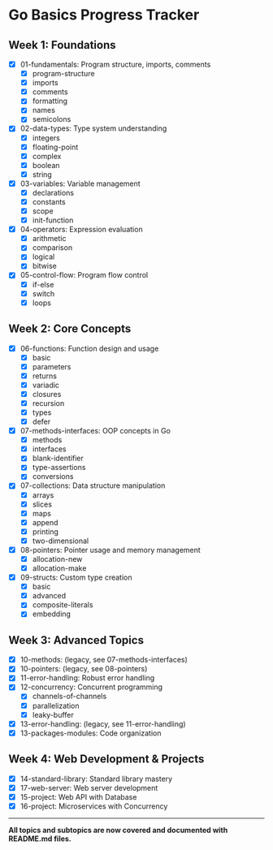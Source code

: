 # Go Basics Progress Tracker

## Week 1: Foundations
- [x] 01-fundamentals: Program structure, imports, comments
  - [x] program-structure
  - [x] imports
  - [x] comments
  - [x] formatting
  - [x] names
  - [x] semicolons
- [x] 02-data-types: Type system understanding
  - [x] integers
  - [x] floating-point
  - [x] complex
  - [x] boolean
  - [x] string
- [x] 03-variables: Variable management
  - [x] declarations
  - [x] constants
  - [x] scope
  - [x] init-function
- [x] 04-operators: Expression evaluation
  - [x] arithmetic
  - [x] comparison
  - [x] logical
  - [x] bitwise
- [x] 05-control-flow: Program flow control
  - [x] if-else
  - [x] switch
  - [x] loops

## Week 2: Core Concepts
- [x] 06-functions: Function design and usage
  - [x] basic
  - [x] parameters
  - [x] returns
  - [x] variadic
  - [x] closures
  - [x] recursion
  - [x] types
  - [x] defer
- [x] 07-methods-interfaces: OOP concepts in Go
  - [x] methods
  - [x] interfaces
  - [x] blank-identifier
  - [x] type-assertions
  - [x] conversions
- [x] 07-collections: Data structure manipulation
  - [x] arrays
  - [x] slices
  - [x] maps
  - [x] append
  - [x] printing
  - [x] two-dimensional
- [x] 08-pointers: Pointer usage and memory management
  - [x] allocation-new
  - [x] allocation-make
- [x] 09-structs: Custom type creation
  - [x] basic
  - [x] advanced
  - [x] composite-literals
  - [x] embedding

## Week 3: Advanced Topics
- [x] 10-methods: (legacy, see 07-methods-interfaces)
- [x] 10-pointers: (legacy, see 08-pointers)
- [x] 11-error-handling: Robust error handling
- [x] 12-concurrency: Concurrent programming
  - [x] channels-of-channels
  - [x] parallelization
  - [x] leaky-buffer
- [x] 13-error-handling: (legacy, see 11-error-handling)
- [x] 13-packages-modules: Code organization

## Week 4: Web Development & Projects
- [x] 14-standard-library: Standard library mastery
- [x] 17-web-server: Web server development
- [x] 15-project: Web API with Database
- [x] 16-project: Microservices with Concurrency

---
**All topics and subtopics are now covered and documented with README.md files.**
